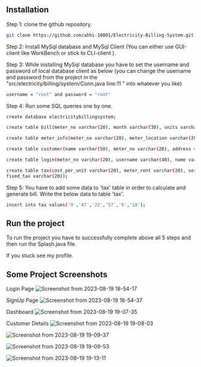 ## Installation

Step 1: clone the github repository.
```bash
git clone https://github.com/abhi-10001/Electricity-Billing-System.git
```
Step 2: Install MySql database and MySql Client (You can either use GUI-client like WorkBench or stick to CLI-client ).

Step 3: While installing MySql database you have to set the username and password of local database client as below (you can change the username and password from the project in the "src/electricity/billing/system/Conn.java line:11 " into whatever you like)

```bash
username = "root" and password = "root"
```

Step 4: Run some SQL queries one by one.  

```bash
create database electricitybillingsystem;
```
```bash
create table bill(meter_no varchar(20), month varchar(30), units varchar(30), totalbill varchar(20), status varchar(20));
```

```bash
create table meter_info(meter_no varchar(20), meter_location varchar(20), meter_type varchar(20), phase_code varchar(20), bill_type varchar(20), days varchar(20));

```
```bash
create table customer(name varchar(50), meter_no varchar(20), address varchar(100), city varchar(30), state varchar(30), email varchar(50), phone varchar(20));

```
```bash
create table login(meter_no varchar(20), username varchar(40), name varchar(50), password varchar(30), user varchar(20));
```
```bash
create table tax(cost_per_unit varchar(20), meter_rent varchar(20), service_charge varchar(20), service_tax varchar(20), swacch_bharat_cess varchar(20),
fixed_tax varchar(20));

```

Step 5: You have to add some data to 'tax' table in order to calculate and generate bill. Write the below data to table 'tax'.

```bash
insert into tax values('9','47','22','57','6','18');
```

## Run the project

To run the project you have to successfully complete above all 5 steps and then run the Splash.java file.

If you stuck see my profile.


## Some Project Screenshots
Login Page
![Screenshot from 2023-08-19 18-54-17](https://github.com/abhi-10001/Electricity-Billing-System/assets/98804705/4eca6e3a-0b17-4914-ab0f-8f5c262c38a1)


SignUp Page
![Screenshot from 2023-08-19 18-54-37](https://github.com/abhi-10001/Electricity-Billing-System/assets/98804705/c45ca73f-7d27-49c1-a395-7ae349a928bd)


Dashboard
![Screenshot from 2023-08-19 19-07-35](https://github.com/abhi-10001/Electricity-Billing-System/assets/98804705/d13f89f1-5a23-46ec-82b1-3f9e29c89e22)


Customer Details
![Screenshot from 2023-08-19 19-08-03](https://github.com/abhi-10001/Electricity-Billing-System/assets/98804705/dbeaa6e1-fff9-46e9-8f22-cb5bf5c56bd2)


![Screenshot from 2023-08-19 19-09-37](https://github.com/abhi-10001/Electricity-Billing-System/assets/98804705/480f2669-2455-4641-a9bf-99fc2aaec352)


![Screenshot from 2023-08-19 19-09-53](https://github.com/abhi-10001/Electricity-Billing-System/assets/98804705/8ad3a14d-0699-4de4-86ce-662843e06bbe)


![Screenshot from 2023-08-19 19-13-11](https://github.com/abhi-10001/Electricity-Billing-System/assets/98804705/33c58c02-4b3c-4fff-acc2-08e43fd6bd67)




